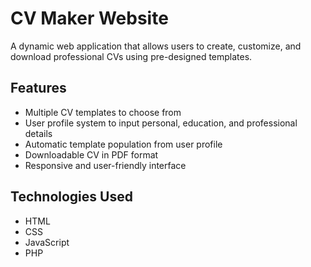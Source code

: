 # CV Maker Website

A dynamic web application that allows users to create, customize, and download professional CVs using pre-designed templates.

## Features

- Multiple CV templates to choose from
- User profile system to input personal, education, and professional details
- Automatic template population from user profile
- Downloadable CV in PDF format
- Responsive and user-friendly interface

## Technologies Used

- HTML  
- CSS  
- JavaScript  
- PHP  
